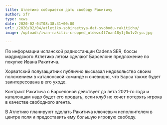 ```yaml
---
title: Атлетико собирается дать свободу Ракитичу
author: xfr
type: news
date: 2020-02-04T08:38:31+00:00
url: /2020/02/04/atletiko-sobiraetsya-dat-svobodu-rakitichu/
image: /uploads/ivan-rakitic-cropped_uldwzc4l7oan18y1j0u1v2ryu.jpg

---
```

По информации испанской радиостанции Cadena SER, боссы мадридского Атлетико летом сделают Барселоне предложение по покупке Ивана Ракитича.

Хорватский полузащитник публично высказал недовольство своим положением в каталонской команде и очевидно, что Барса также будет заинтересована в его уходе.

Контракт Ракитича с Барселоной действует до лета 2021-го года и каталонцам надо будет его продать, если клуб не хочет потерять игрока в качестве свободного агента.

В Атлетико планируют сделать Ракитича ключевым исполнителем в центре поля и предоставить ему большую игровую свободу.